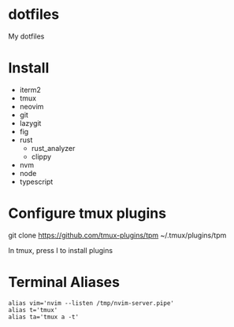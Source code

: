 # dotfiles
My dotfiles

# Install

* iterm2
* tmux
* neovim
* git
* lazygit
* fig
* rust
	* rust_analyzer
	* clippy
* nvm
* node
* typescript

# Configure tmux plugins

git clone https://github.com/tmux-plugins/tpm ~/.tmux/plugins/tpm

In tmux, press <C-a>I to install plugins

# Terminal Aliases

```
alias vim='nvim --listen /tmp/nvim-server.pipe'
alias t='tmux'
alias ta='tmux a -t'
```
